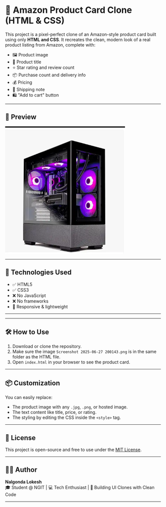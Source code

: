 # 🛒 Amazon Product Card Clone (HTML & CSS)

This project is a pixel-perfect clone of an Amazon-style product card built using only **HTML and CSS**. It recreates the clean, modern look of a real product listing from Amazon, complete with:

- 🖼 Product image  
- 📝 Product title  
- ⭐ Star rating and review count  
- 📦 Purchase count and delivery info  
- 💰 Pricing  
- 🚚 Shipping note  
- 🛍 "Add to cart" button  

---

## 📸 Preview

![Product Card Preview](Screenshot%202025-06-27%20200143.png)

---

## 🚀 Technologies Used

- ✅ HTML5  
- ✅ CSS3  
- ❌ No JavaScript  
- ❌ No frameworks  
- 🔗 Responsive & lightweight

---


---

## 🛠️ How to Use

1. Download or clone the repository.
2. Make sure the image `Screenshot 2025-06-27 200143.png` is in the same folder as the HTML file.
3. Open `index.html` in your browser to see the product card.

---

## 📦 Customization

You can easily replace:
- The product image with any `.jpg`, `.png`, or hosted image.
- The text content like title, price, or rating.
- The styling by editing the CSS inside the `<style>` tag.

---

## 📃 License

This project is open-source and free to use under the [MIT License](https://opensource.org/licenses/MIT).

---

## 🙋‍♂️ Author

**Nalgonda Lokesh**  
🎓 Student @ NGIT | 💻 Tech Enthusiast | 🧠 Building UI Clones with Clean Code

---
